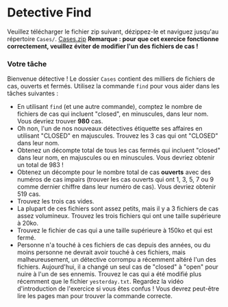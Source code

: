 # Detective Find

Veuillez télécharger le fichier zip suivant, dézippez-le et naviguez jusqu'au répertoire `Cases/`.
[Cases.zip](./Cases.zip)
**Remarque : pour que cet exercice fonctionne correctement, veuillez éviter de modifier l'un des fichiers de cas !**

### Votre tâche
Bienvenue détective ! Le dossier `Cases` contient des milliers de fichiers de cas, ouverts et fermés. Utilisez la commande `find` pour vous aider dans les tâches suivantes :

* En utilisant `find` (et une autre commande), comptez le nombre de fichiers de cas qui incluent "closed", en minuscules, dans leur nom. Vous devriez trouver **980** cas.
* Oh non, l'un de nos nouveaux détectives étiquette ses affaires en utilisant "CLOSED" en majuscules. Trouvez les 3 cas qui ont "CLOSED" dans leur nom.
* Obtenez un décompte total de tous les cas fermés qui incluent "closed" dans leur nom, en majuscules ou en minuscules. Vous devriez obtenir un total de 983 !
* Obtenez un décompte pour le nombre total de cas **ouverts** avec des numéros de cas impairs (trouver les cas ouverts qui ont 1, 3, 5, 7 ou 9 comme dernier chiffre dans leur numéro de cas). Vous devriez obtenir 519 cas.
* Trouvez les trois cas vides.
* La plupart de ces fichiers sont assez petits, mais il y a 3 fichiers de cas assez volumineux. Trouvez les trois fichiers qui ont une taille supérieure à 20ko.
* Trouvez le fichier de cas qui a une taille supérieure à 150ko et qui est fermé.
* Personne n'a touché à ces fichiers de cas depuis des années, ou du moins personne ne devrait avoir touché à ces fichiers, mais malheureusement, un détective corrompu a récemment altéré l'un des fichiers. Aujourd'hui, il a changé un seul cas de "closed" à "open" pour nuire à l'un de ses ennemis. Trouvez le cas qui a été modifié plus récemment que le fichier `yesterday.txt`. Regardez la vidéo d'introduction de l'exercice si vous êtes confus ! Vous devrez peut-être lire les pages man pour trouver la commande correcte.